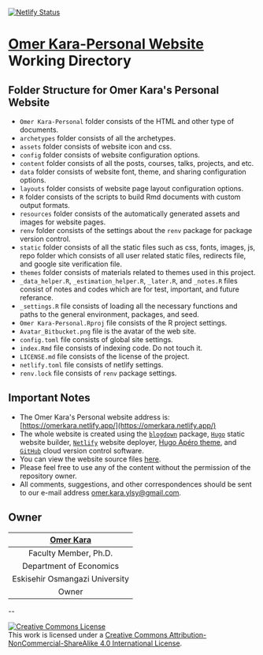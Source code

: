 [![Netlify Status](https://api.netlify.com/api/v1/badges/6602cf29-80c1-4a77-b401-97ca04fe5dae/deploy-status)](https://app.netlify.com/sites/omerkara/deploys)

# [Omer Kara-Personal Website](https://omerkara.netlify.app/) Working Directory

## Folder Structure for Omer Kara's Personal Website 

- `Omer Kara-Personal` folder consists of the HTML and other type of documents.
- `archetypes` folder consists of all the archetypes.
- `assets` folder consists of website icon and css.
- `config` folder consists of website configuration options.
- `content` folder consists of all the posts, courses, talks, projects, and etc.
- `data` folder consists of website font, theme, and sharing configuration options.
- `layouts` folder consists of website page layout configuration options.
- `R` folder consists of the scripts to build Rmd documents with custom output formats.
- `resources` folder consists of the automatically generated assets and images for website pages.
- `renv` folder consists of the settings about the `renv` package for package version control.
- `static` folder consists of all the static files such as css, fonts, images, js, repo folder which consists of all user related static files, redirects file, and google site verification file.
- `themes` folder consists of materials related to themes used in this project.
- `_data_helper.R`, `_estimation_helper.R`, `_later.R`, and `_notes.R` files consist of notes and codes which are for test, important, and future referance.
- `_settings.R` file consists of loading all the necessary functions and paths to the general environment, packages, and seed.
- `Omer Kara-Personal.Rproj` file consists of the R project settings.
- `Avatar_Bitbucket.png` file is the avatar of the web site.
- `config.toml` file consists of global site settings.
- `index.Rmd` file consists of indexing code. Do not touch it.
- `LICENSE.md` file consists of the license of the project.
- `netlify.toml` file consists of netlify settings.
- `renv.lock` file consists of `renv` package settings.

## Important Notes
- The Omer Kara's Personal website address is: [https://omerkara.netlify.app/](https://omerkara.netlify.app/)
- The whole website is created using the [`blogdown`](https://bookdown.org/yihui/blogdown/) package, [`Hugo`](https://gohugo.io/) static website builder, [`Netlify`](https://www.netlify.com/) website deployer, [Hugo Apéro theme](https://github.com/hugo-apero/), and [`GitHub`](https://github.com/) cloud version control software.
- You can view the website source files [here](https://github.com/omerkara/omer-kara-personal).
- Please feel free to use any of the content without the permission of the repository owner.
- All comments, suggestions, and other correspondences should be sent to our e-mail address [omer.kara.ylsy@gmail.com](<mailto:omer.kara.ylsy@gmail.com>).

## Owner
| [Omer Kara](<omer.kara.ylsy@gmail.com>) |
| :---: |
| Faculty Member, Ph.D. |
| Department of Economics |
| Eskisehir Osmangazi University |
| Owner |

--

<a rel="license" href="http://creativecommons.org/licenses/by-nc-sa/4.0/"><img alt="Creative Commons License" style="border-width:0" src="https://i.creativecommons.org/l/by-nc-sa/4.0/88x31.png" /></a><br />This work is licensed under a <a rel="license" href="http://creativecommons.org/licenses/by-nc-sa/4.0/">Creative Commons Attribution-NonCommercial-ShareAlike 4.0 International License</a>.

